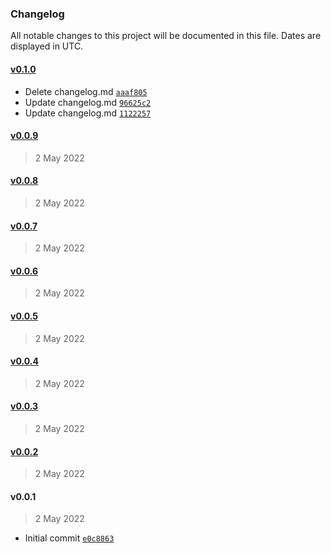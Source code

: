 ### Changelog

All notable changes to this project will be documented in this file. Dates are displayed in UTC.

#### [v0.1.0](https://github.com/psycodeliccircus/esxbrasillauncher/compare/v0.0.9...v0.1.0)

- Delete changelog.md [`aaaf805`](https://github.com/psycodeliccircus/esxbrasillauncher/commit/aaaf805b4d1259b7fd1444a1e3db73d367cbe3bf)
- Update changelog.md [`96625c2`](https://github.com/psycodeliccircus/esxbrasillauncher/commit/96625c2b937a9504ad542d2d39a23a94861fe56e)
- Update changelog.md [`1122257`](https://github.com/psycodeliccircus/esxbrasillauncher/commit/1122257807bc3480ca6b9639132eb97f85a5ce20)

#### [v0.0.9](https://github.com/psycodeliccircus/esxbrasillauncher/compare/v0.0.8...v0.0.9)

> 2 May 2022

#### [v0.0.8](https://github.com/psycodeliccircus/esxbrasillauncher/compare/v0.0.7...v0.0.8)

> 2 May 2022

#### [v0.0.7](https://github.com/psycodeliccircus/esxbrasillauncher/compare/v0.0.6...v0.0.7)

> 2 May 2022

#### [v0.0.6](https://github.com/psycodeliccircus/esxbrasillauncher/compare/v0.0.5...v0.0.6)

> 2 May 2022

#### [v0.0.5](https://github.com/psycodeliccircus/esxbrasillauncher/compare/v0.0.4...v0.0.5)

> 2 May 2022

#### [v0.0.4](https://github.com/psycodeliccircus/esxbrasillauncher/compare/v0.0.3...v0.0.4)

> 2 May 2022

#### [v0.0.3](https://github.com/psycodeliccircus/esxbrasillauncher/compare/v0.0.2...v0.0.3)

> 2 May 2022

#### [v0.0.2](https://github.com/psycodeliccircus/esxbrasillauncher/compare/v0.0.1...v0.0.2)

> 2 May 2022

#### v0.0.1

> 2 May 2022

- Initial commit [`e0c8863`](https://github.com/psycodeliccircus/esxbrasillauncher/commit/e0c8863c620093d5975d0d8b677830c96f0260e9)
